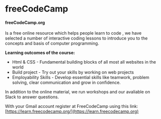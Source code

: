 # freeCodeCamp

#### **freeCodeCamp.org**

Is a free online resource which helps people learn to code , we have selected a number of interactive coding lessons to introduce you to the concepts and basis of computer programming.

**Learning outcomes of the course:**

* Html & CSS - Fundamental building blocks of all most all websites in the world
* Build project - Try out your skills by working on web projects
* Employability Skills - Develop essential skills like teamwork, problem solving, clear communication and grow in confidence.

In addition to the online material, we run workshops and our avaliable on Slack to answer questions.

With your Gmail account register at FreeCodeCamp using this link: [https://learn.freecodecamp.org/](https://learn.freecodecamp.org)
